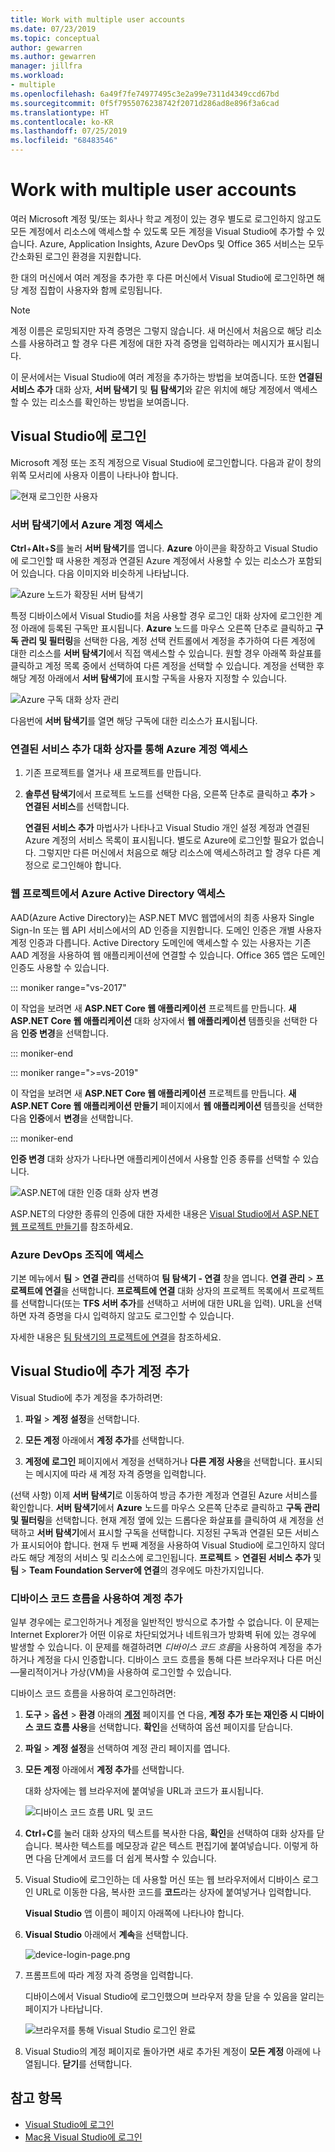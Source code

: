 ```yaml
---
title: Work with multiple user accounts
ms.date: 07/23/2019
ms.topic: conceptual
author: gewarren
ms.author: gewarren
manager: jillfra
ms.workload:
- multiple
ms.openlocfilehash: 6a49f7fe74977495c3e2a99e7311d4349ccd67bd
ms.sourcegitcommit: 0f5f7955076238742f2071d286ad8e896f3a6cad
ms.translationtype: HT
ms.contentlocale: ko-KR
ms.lasthandoff: 07/25/2019
ms.locfileid: "68483546"
---
```

# <a name="work-with-multiple-user-accounts"></a>Work with multiple user accounts

여러 Microsoft 계정 및/또는 회사나 학교 계정이 있는 경우 별도로 로그인하지 않고도 모든 계정에서 리소스에 액세스할 수 있도록 모든 계정을 Visual Studio에 추가할 수 있습니다. Azure, Application Insights, Azure DevOps 및 Office 365 서비스는 모두 간소화된 로그인 환경을 지원합니다.

한 대의 머신에서 여러 계정을 추가한 후 다른 머신에서 Visual Studio에 로그인하면 해당 계정 집합이 사용자와 함께 로밍됩니다.

> [!NOTE]
> 계정 이름은 로밍되지만 자격 증명은 그렇지 않습니다. 새 머신에서 처음으로 해당 리소스를 사용하려고 할 경우 다른 계정에 대한 자격 증명을 입력하라는 메시지가 표시됩니다.

이 문서에서는 Visual Studio에 여러 계정을 추가하는 방법을 보여줍니다. 또한 **연결된 서비스 추가** 대화 상자, **서버 탐색기** 및 **팀 탐색기**와 같은 위치에 해당 계정에서 액세스할 수 있는 리소스를 확인하는 방법을 보여줍니다.

## <a name="sign-in-to-visual-studio"></a>Visual Studio에 로그인

Microsoft 계정 또는 조직 계정으로 Visual Studio에 로그인합니다. 다음과 같이 창의 위쪽 모서리에 사용자 이름이 나타나야 합니다.

![현재 로그인한 사용자](../ide/media/vs2015_username.png)

### <a name="access-your-azure-account-in-server-explorer"></a>서버 탐색기에서 Azure 계정 액세스

**Ctrl**+**Alt**+**S**를 눌러 **서버 탐색기**를 엽니다. **Azure** 아이콘을 확장하고 Visual Studio에 로그인할 때 사용한 계정과 연결된 Azure 계정에서 사용할 수 있는 리소스가 포함되어 있습니다. 다음 이미지와 비슷하게 나타납니다.

![Azure 노드가 확장된 서버 탐색기](../ide/media/work-with-multiple-user-accounts/server-explorer.png)

특정 디바이스에서 Visual Studio를 처음 사용할 경우 로그인 대화 상자에 로그인한 계정 아래에 등록된 구독만 표시됩니다. **Azure** 노드를 마우스 오른쪽 단추로 클릭하고 **구독 관리 및 필터링**을 선택한 다음, 계정 선택 컨트롤에서 계정을 추가하여 다른 계정에 대한 리소스를 **서버 탐색기**에서 직접 액세스할 수 있습니다. 원할 경우 아래쪽 화살표를 클릭하고 계정 목록 중에서 선택하여 다른 계정을 선택할 수 있습니다. 계정을 선택한 후 해당 계정 아래에서 **서버 탐색기**에 표시할 구독을 사용자 지정할 수 있습니다.

![Azure 구독 대화 상자 관리](../ide/media/vs2015_manage_subs.png)

다음번에 **서버 탐색기**를 열면 해당 구독에 대한 리소스가 표시됩니다.

### <a name="access-your-azure-account-via-add-connected-service-dialog"></a>연결된 서비스 추가 대화 상자를 통해 Azure 계정 액세스

1. 기존 프로젝트를 열거나 새 프로젝트를 만듭니다.

1. **솔루션 탐색기**에서 프로젝트 노드를 선택한 다음, 오른쪽 단추로 클릭하고 **추가** > **연결된 서비스**를 선택합니다.

   **연결된 서비스 추가** 마법사가 나타나고 Visual Studio 개인 설정 계정과 연결된 Azure 계정의 서비스 목록이 표시됩니다. 별도로 Azure에 로그인할 필요가 없습니다. 그렇지만 다른 머신에서 처음으로 해당 리소스에 액세스하려고 할 경우 다른 계정으로 로그인해야 합니다.

### <a name="access-azure-active-directory-in-a-web-project"></a>웹 프로젝트에서 Azure Active Directory 액세스

AAD(Azure Active Directory)는 ASP.NET MVC 웹앱에서의 최종 사용자 Single Sign-In 또는 웹 API 서비스에서의 AD 인증을 지원합니다. 도메인 인증은 개별 사용자 계정 인증과 다릅니다. Active Directory 도메인에 액세스할 수 있는 사용자는 기존 AAD 계정을 사용하여 웹 애플리케이션에 연결할 수 있습니다. Office 365 앱은 도메인 인증도 사용할 수 있습니다.

::: moniker range="vs-2017"

이 작업을 보려면 새 **ASP.NET Core 웹 애플리케이션** 프로젝트를 만듭니다. **새 ASP.NET Core 웹 애플리케이션** 대화 상자에서 **웹 애플리케이션** 템플릿을 선택한 다음 **인증 변경**을 선택합니다.

::: moniker-end

::: moniker range=">=vs-2019"

이 작업을 보려면 새 **ASP.NET Core 웹 애플리케이션** 프로젝트를 만듭니다. **새 ASP.NET Core 웹 애플리케이션 만들기** 페이지에서 **웹 애플리케이션** 템플릿을 선택한 다음 **인증**에서 **변경**을 선택합니다.

::: moniker-end

**인증 변경** 대화 상자가 나타나면 애플리케이션에서 사용할 인증 종류를 선택할 수 있습니다.

![ASP.NET에 대한 인증 대화 상자 변경](../ide/media/vs2015_change_authentication.png)

ASP.NET의 다양한 종류의 인증에 대한 자세한 내용은 [Visual Studio에서 ASP.NET 웹 프로젝트 만들기](/aspnet/visual-studio/overview/2013/creating-web-projects-in-visual-studio#authentication-methods)를 참조하세요.

### <a name="access-your-azure-devops-organization"></a>Azure DevOps 조직에 액세스

기본 메뉴에서 **팀** > **연결 관리**를 선택하여 **팀 탐색기 - 연결** 창을 엽니다. **연결 관리** > **프로젝트에 연결**을 선택합니다. **프로젝트에 연결** 대화 상자의 프로젝트 목록에서 프로젝트를 선택합니다(또는 **TFS 서버 추가**를 선택하고 서버에 대한 URL을 입력). URL을 선택하면 자격 증명을 다시 입력하지 않고도 로그인할 수 있습니다.

자세한 내용은 [팀 탐색기의 프로젝트에 연결](connect-team-project.md)을 참조하세요.

## <a name="add-an-additional-account-to-visual-studio"></a>Visual Studio에 추가 계정 추가

Visual Studio에 추가 계정을 추가하려면:

1. **파일** > **계정 설정**을 선택합니다.

1. **모든 계정** 아래에서 **계정 추가**를 선택합니다.

1. **계정에 로그인** 페이지에서 계정을 선택하거나 **다른 계정 사용**을 선택합니다. 표시되는 메시지에 따라 새 계정 자격 증명을 입력합니다.

(선택 사항) 이제 **서버 탐색기**로 이동하여 방금 추가한 계정과 연결된 Azure 서비스를 확인합니다. **서버 탐색기**에서 **Azure** 노드를 마우스 오른쪽 단추로 클릭하고 **구독 관리 및 필터링**을 선택합니다. 현재 계정 옆에 있는 드롭다운 화살표를 클릭하여 새 계정을 선택하고 **서버 탐색기**에서 표시할 구독을 선택합니다. 지정된 구독과 연결된 모든 서비스가 표시되어야 합니다. 현재 두 번째 계정을 사용하여 Visual Studio에 로그인하지 않더라도 해당 계정의 서비스 및 리소스에 로그인됩니다. **프로젝트** > **연결된 서비스 추가** 및 **팀** > **Team Foundation Server에 연결**의 경우에도 마찬가지입니다.

### <a name="add-an-account-using-device-code-flow"></a>디바이스 코드 흐름을 사용하여 계정 추가

일부 경우에는 로그인하거나 계정을 일반적인 방식으로 추가할 수 없습니다. 이 문제는 Internet Explorer가 어떤 이유로 차단되었거나 네트워크가 방화벽 뒤에 있는 경우에 발생할 수 있습니다. 이 문제를 해결하려면 *디바이스 코드 흐름*을 사용하여 계정을 추가하거나 계정을 다시 인증합니다. 디바이스 코드 흐름을 통해 다른 브라우저나 다른 머신&mdash;물리적이거나 가상(VM)을 사용하여 로그인할 수 있습니다.

디바이스 코드 흐름을 사용하여 로그인하려면:

1. **도구** > **옵션** > **환경** 아래의 [**계정**](reference/accounts-environment-options-dialog-box.md) 페이지를 연 다음, **계정 추가 또는 재인증 시 디바이스 코드 흐름 사용**을 선택합니다. **확인**을 선택하여 옵션 페이지를 닫습니다.

1. **파일** > **계정 설정**을 선택하여 계정 관리 페이지를 엽니다.

1. **모든 계정** 아래에서 **계정 추가**를 선택합니다.

   대화 상자에는 웹 브라우저에 붙여넣을 URL과 코드가 표시됩니다.

   ![디바이스 코드 흐름 URL 및 코드](media/work-with-multiple-user-accounts/device-login-code.png)

1. **Ctrl**+**C**를 눌러 대화 상자의 텍스트를 복사한 다음, **확인**을 선택하여 대화 상자를 닫습니다. 복사한 텍스트를 메모장과 같은 텍스트 편집기에 붙여넣습니다. 이렇게 하면 다음 단계에서 코드를 더 쉽게 복사할 수 있습니다.

1. Visual Studio에 로그인하는 데 사용할 머신 또는 웹 브라우저에서 디바이스 로그인 URL로 이동한 다음, 복사한 코드를 **코드**라는 상자에 붙여넣거나 입력합니다.

   **Visual Studio** 앱 이름이 페이지 아래쪽에 나타나야 합니다.

1. **Visual Studio** 아래에서 **계속**을 선택합니다.

   ![device-login-page.png](media/work-with-multiple-user-accounts/device-login-page.png)

1. 프롬프트에 따라 계정 자격 증명을 입력합니다.

   디바이스에서 Visual Studio에 로그인했으며 브라우저 창을 닫을 수 있음을 알리는 페이지가 나타납니다.

   ![브라우저를 통해 Visual Studio 로그인 완료](media/work-with-multiple-user-accounts/sign-in-browser-complete.png)

1. Visual Studio의 계정 페이지로 돌아가면 새로 추가된 계정이 **모든 계정** 아래에 나열됩니다. **닫기**를 선택합니다.

## <a name="see-also"></a>참고 항목

- [Visual Studio에 로그인](signing-in-to-visual-studio.md)
- [Mac용 Visual Studio에 로그인](/visualstudio/mac/signing-in)
